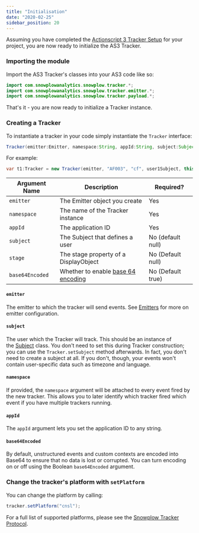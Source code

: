 ```yaml
---
title: "Initialisation"
date: "2020-02-25"
sidebar_position: 20
---
```


Assuming you have completed the [Actionscript 3 Tracker Setup](/docs/collecting-data/collecting-from-own-applications/actionscript3-tracker/setup/index.md) for your project, you are now ready to initialize the AS3 Tracker.

### Importing the module

Import the AS3 Tracker's classes into your AS3 code like so:

```java
import com.snowplowanalytics.snowplow.tracker.*;
import com.snowplowanalytics.snowplow.tracker.emitter.*;
import com.snowplowanalytics.snowplow.tracker.payload.*;
```

That's it - you are now ready to initialize a Tracker instance.

### Creating a Tracker

To instantiate a tracker in your code simply instantiate the `Tracker` interface:

```java
Tracker(emitter:Emitter, namespace:String, appId:String, subject:Subject, stage:Stage = null, base64Encoded:Boolean = true)
```

For example:

```java
var t1:Tracker = new Tracker(emitter, "AF003", "cf", user1Subject, this.stage, true);
```

| **Argument Name** | **Description** | **Required?** |
| --- | --- | --- |
| `emitter` | The Emitter object you create | Yes |
| `namespace` | The name of the Tracker instance | Yes |
| `appId` | The application ID | Yes |
| `subject` | The Subject that defines a user | No (default null) |
| `stage` | The stage property of a DisplayObject | No (Default null) |
| `base64Encoded` | Whether to enable [base 64 encoding](https://en.wikipedia.org/wiki/Base64) | No (Default true) |

#### `emitter`

The emitter to which the tracker will send events. See [Emitters](https://github.com/snowplow/snowplow/wiki/ActionScript3-Tracker#5-sending-event-emitter) for more on emitter configuration.

#### `subject`

The user which the Tracker will track. This should be an instance of the [Subject](https://github.com/snowplow/snowplow/wiki/ActionScript3-Tracker#3-adding-extra-data-the-subject-class) class. You don't need to set this during Tracker construction; you can use the `Tracker.setSubject` method afterwards. In fact, you don't need to create a subject at all. If you don't, though, your events won't contain user-specific data such as timezone and language.

#### `namespace`

If provided, the `namespace` argument will be attached to every event fired by the new tracker. This allows you to later identify which tracker fired which event if you have multiple trackers running.

#### `appId`

The `appId` argument lets you set the application ID to any string.

#### `base64Encoded`

By default, unstructured events and custom contexts are encoded into Base64 to ensure that no data is lost or corrupted. You can turn encoding on or off using the Boolean `base64Encoded` argument.

### Change the tracker's platform with `setPlatform`

You can change the platform by calling:

```java
tracker.setPlatform("cnsl");
```

For a full list of supported platforms, please see the [Snowplow Tracker Protocol](https://github.com/snowplow/snowplow/wiki/Snowplow-Tracker-Protocol).
